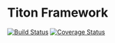 # Titon Framework #
[![Build Status](https://travis-ci.org/titon/framework.png)](https://travis-ci.org/titon/framework) [![Coverage Status](https://coveralls.io/repos/titon/framework/badge.png)](https://coveralls.io/r/titon/framework)